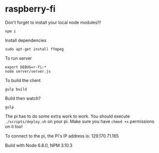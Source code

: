 # raspberry-fi

Don't forget to install your local node modules!!!
```
npm i
```
Install dependencies
```
sudo apt-get install ffmpeg
```
To run server
```
export DEBUG=r-fi:*
node server/server.js
```

To build the client
```
gulp build
```

Build then watch?
```
gulp
```
The pi has to do some extra work to work. You should execute `./scripts/deploy.sh` on your pi. Make sure you have `chmod +x` permissions on it too!

To connect to the pi, the Pi's IP address is: 129.170.71.165

Build with Node 6.6.0, NPM 3.10.3
